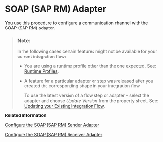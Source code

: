 <!-- loio6bd724f37f29493eb619338c94982b01 -->

# SOAP \(SAP RM\) Adapter

You use this procedure to configure a communication channel with the SOAP \(SAP RM\) adapter.

> ### Note:  
> In the following cases certain features might not be available for your current integration flow:
> 
> -   You are using a runtime profile other than the one expected. See: [Runtime Profiles](IntegrationSettings/runtime-profiles-8007daa.md).
> 
> -   A feature for a particular adapter or step was released after you created the corresponding shape in your integration flow.
> 
>     To use the latest version of a flow step or adapter – select the adapter and choose *Update Version* from the property sheet. See: [Updating your Existing Integration Flow](updating-your-existing-integration-flow-1f9e879.md).

**Related Information**  


[Configure the SOAP \(SAP RM\) Sender Adapter](configure-the-soap-sap-rm-sender-adapter-6962234.md "The SOAP (SAP RM) Sender Adapter exchanges messages with a sender system based on the SOAP communication protocol (1.1. and 1.2) and SAP Reliable Messaging (SAP RM) as the message protocol. SAP RM is a simplified communication protocol for asynchronous Web service communication that does not require the use of Web Service Reliable Messaging standards. A size limit for the inbound message can be configured for the sender adapter.")

[Configure the SOAP \(SAP RM\) Receiver Adapter](configure-the-soap-sap-rm-receiver-adapter-8366495.md "Exchanges messages with a receiver system based on the SOAP communication protocol and SAP Reliable Messaging (SAP RM) as the message protocol. SAP RM is a simplified communication protocol for asynchronous Web service communication that does not require the use of Web Service Reliable Messaging standards.")

